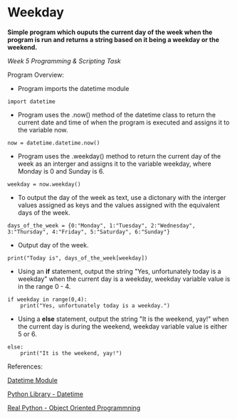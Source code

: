 # Weekday
**Simple program which ouputs the current day of the week when the program is run and returns a string based on it being a weekday or the weekend.**

*Week 5 Programming &amp; Scripting Task*

Program Overview:

- Program imports the datetime module
```
import datetime
```
- Program uses the .now() method of the datetime class to return the current date and time of when the program is executed and assigns it to the variable now.
```
now = datetime.datetime.now()
```
- Program uses the .weekday() method to return the current day of the week as an interger and assigns it to the variable weekday, where Monday is 0 and Sunday is 6.
```
weekday = now.weekday()
```
- To output the day of the week as text, use a dictonary with the interger values assigned as keys and the values assigned with the equivalent days of the week.
```
days_of_the_week = {0:"Monday", 1:"Tuesday", 2:"Wednesday", 3:"Thursday", 4:"Friday", 5:"Saturday", 6:"Sunday"}
```
- Output day of the week.
```
print("Today is", days_of_the_week[weekday])
```
- Using an **if** statement, output the string "Yes, unfortunately today is a weekday" when the current day is a weekday, weekday variable value is in the range 0 - 4.
```
if weekday in range(0,4):
    print("Yes, unfortunately today is a weekday.")
```
- Using a **else** statement, output the string "It is the weekend, yay!" when the current day is during the weekend, weekday variable value is either 5 or 6.
```
else:
    print("It is the weekend, yay!")
```

References:

[Datetime Module](https://www.programiz.com/python-programming/datetime)

[Python Library - Datetime](https://docs.python.org/3/library/datetime.html)

[Real Python - Object Oriented Programmning](https://realpython.com/python3-object-oriented-programming/)

